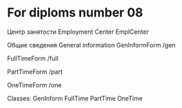 # For diploms number 08

Центр занятости
Employment Center
EmplCenter

Общие сведения
General information
GenInformForm
/gen

FullTimeForm
/full

PartTimeForm
/part

OneTimeForm
/one

Classes:
GenInform
FullTime
PartTime
OneTime

